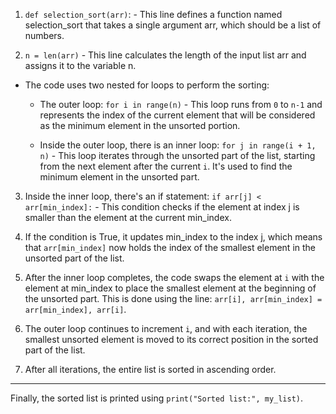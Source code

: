 1. `def selection_sort(arr)`: - This line defines a function named selection_sort that takes a single argument arr, which should be a list of numbers.

2. `n = len(arr)` - This line calculates the length of the input list arr and assigns it to the variable n. 

* The code uses two nested for loops to perform the sorting:
   * The outer loop: `for i in range(n)` - This loop runs from `0` to `n-1` and represents the index of the current element that will be considered as the minimum element in the unsorted portion.

   * Inside the outer loop, there is an inner loop: `for j in range(i + 1, n)` - This loop iterates through the unsorted part of the list, starting from the next element after the current `i`. It's used to find the minimum element in the unsorted part.

3. Inside the inner loop, there's an if statement: `if arr[j] < arr[min_index]:` - This condition checks if the element at index j is smaller than the element at the current min_index.

4. If the condition is True, it updates min_index to the index j, which means that `arr[min_index]` now holds the index of the smallest element in the unsorted part of the list.

5. After the inner loop completes, the code swaps the element at `i` with the element at min_index to place the smallest element at the beginning of the unsorted part. This is done using the line: `arr[i], arr[min_index] = arr[min_index], arr[i]`.

6. The outer loop continues to increment `i`, and with each iteration, the smallest unsorted element is moved to its correct position in the sorted part of the list.

7. After all iterations, the entire list is sorted in ascending order.
---
Finally, the sorted list is printed using `print("Sorted list:", my_list)`.